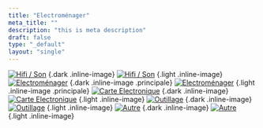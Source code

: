 ```yaml
---
title: "Electroménager"
meta_title: ""
description: "this is meta description"
draft: false
type: "_default"
layout: "single"
---
```


[![Hifi / Son](../../picto/picto_hifi_son_darkmode.png)](../hifi_son)
{.dark .inline-image}
[![Hifi / Son](../../picto/picto_hifi_son.jpg)](../hifi_son)
{.light .inline-image}
[![Electroménager](../../picto/picto_hifi_son_darkmode.png)](../electromenager)
{.dark .inline-image  .principale}
[![Electroménager](../../picto/picto_hifi_son.jpg)](../electromenager)
{.light .inline-image .principale}
[![Carte Electronique](../../picto/picto_hifi_son_darkmode.png)](../carte_electronique)
{.dark .inline-image}
[![Carte Electronique](../../picto/picto_hifi_son.jpg)](../carte_electronique)
{.light .inline-image}
[![Outillage](../../picto/picto_hifi_son_darkmode.png)](../outillage)
{.dark .inline-image}
[![Outillage](../../picto/picto_hifi_son.jpg)](../outillage)
{.light .inline-image}
[![Autre](../../picto/picto_hifi_son_darkmode.png)](../autre)
{.dark .inline-image}
[![Autre](../../picto/picto_hifi_son.jpg)](../autre)
{.light .inline-image}